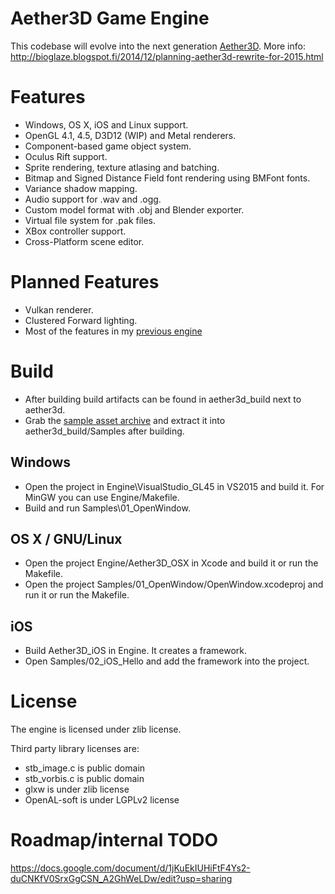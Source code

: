 # Aether3D Game Engine
This codebase will evolve into the next generation [Aether3D](http://twiren.kapsi.fi/aether3d.html). More info: http://bioglaze.blogspot.fi/2014/12/planning-aether3d-rewrite-for-2015.html

# Features

  - Windows, OS X, iOS and Linux support.
  - OpenGL 4.1, 4.5, D3D12 (WIP) and Metal renderers.
  - Component-based game object system.
  - Oculus Rift support.
  - Sprite rendering, texture atlasing and batching.
  - Bitmap and Signed Distance Field font rendering using BMFont fonts.
  - Variance shadow mapping.
  - Audio support for .wav and .ogg.
  - Custom model format with .obj and Blender exporter.
  - Virtual file system for .pak files.
  - XBox controller support.
  - Cross-Platform scene editor.

# Planned Features

  - Vulkan renderer.
  - Clustered Forward lighting.
  - Most of the features in my [previous engine](http://twiren.kapsi.fi/aether3d.html)

# Build

  - After building build artifacts can be found in aether3d_build next to aether3d.
  - Grab the [sample asset archive](http://twiren.kapsi.fi/files/aether3d_sample_v0.4.zip) and extract it into aether3d_build/Samples after building.

## Windows

  - Open the project in Engine\VisualStudio_GL45 in VS2015 and build it. For MinGW you can use Engine/Makefile.
  - Build and run Samples\01_OpenWindow.

## OS X / GNU/Linux

  - Open the project Engine/Aether3D_OSX in Xcode and build it or run the Makefile.
  - Open the project Samples/01_OpenWindow/OpenWindow.xcodeproj and run it or run the Makefile.

## iOS
  - Build Aether3D_iOS in Engine. It creates a framework.
  - Open Samples/02_iOS_Hello and add the framework into the project.

# License

The engine is licensed under zlib license.

Third party library licenses are:

  - stb_image.c is public domain
  - stb_vorbis.c is public domain
  - glxw is under zlib license
  - OpenAL-soft is under LGPLv2 license

# Roadmap/internal TODO

https://docs.google.com/document/d/1jKuEkIUHiFtF4Ys2-duCNKfV0SrxGgCSN_A2GhWeLDw/edit?usp=sharing
